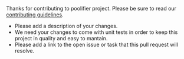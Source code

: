 Thanks for contributing to poolifier project.
Please be sure to read our [contributing guidelines](../CONTRIBUTING.MD).


 - Please add a description of your changes.
 - We need your changes to come with unit tests in order to keep this project in quality and easy to mantain.
 - Please add a link to the open issue or task that this pull request will resolve.
